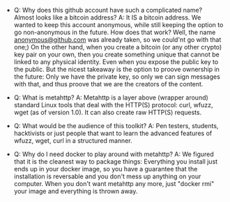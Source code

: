 - Q: Why does this github account have such a complicated name? Almost looks like a bitcoin address?
  A: It IS a bitcoin address. We wanted to keep this account anonymous, while still keeping the option to go non-anonymous in the future.
     How does that work? Well, the name anonymous@github.com was already taken, so we could'nt go with that one;)  On the other hand, when you create a bitcoin (or any other crypto) key pair on your own, then you create something unique that cannot be linked to any physical identity. Even when you expose the public key to the public. But the nicest takeaway is the option to proove ownership in the future: Only we have the private key, so only we can sign messages with that, and thus proove that we are the creators of the content.
 
- Q: What is metahttp?
  A: Metahttp is a layer above (wrapper around) standard Linux tools that deal with the HTTP(S) protocol: curl, wfuzz, wget (as of version 1.0). It can also create raw HTTP(S) requests.

- Q: What would be the audience of this toolkit?
  A: Pen testers, students, hacktivists or just people that want to learn the advanced features of wfuzz, wget, curl in a structured manner.

- Q: Why do I need docker to play around with metahttp?
  A: We figured that it is the cleanest way to package things: Everything you install just ends up in your docker image, so you have a guarantee that the installation is reversable and you don't mess up anything on your computer. When you don't want metahttp any more, just "docker rmi" your image and everything is thrown away.


